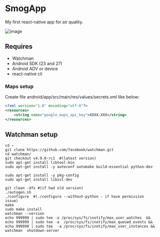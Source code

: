 # SmogApp
My first react-native app for air quality.

![image](https://i.imgur.com/BzhQkiv.gif)



## Requires
* Watchman
* Android SDK (23 and 27)
* Android ADV or device
* react-native cli

### Maps setup
Create file android/app/src/main/res/values/secrets.xml like below:
```xml
<?xml version="1.0" encoding="utf-8"?>
<resources>
    <string name="google_maps_api_key">XXXX-XXX</string>
</resources>
```

## Watchman setup

```shell
cd ~
git clone https://github.com/facebook/watchman.git
cd watchman/
git checkout v4.9.0-rc1  #(latest version)
sudo apt-get install libtool-bin
sudo apt-get install -y autoconf automake build-essential python-dev

sudo apt-get install -y pkg-config
sudo apt-get install libssl-dev

git clean -dfx #(if had old version) 
./autogen.sh 
./configure  #(./configure --without-python - if have permission issue)
make
sudo make install
watchman --version
echo 999999 | sudo tee -a /proc/sys/fs/inotify/max_user_watches  && echo 999999 | sudo tee -a  /proc/sys/fs/inotify/max_queued_events && echo 999999 | sudo tee  -a /proc/sys/fs/inotify/max_user_instances && watchman  shutdown-server

```
